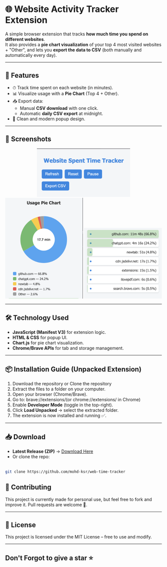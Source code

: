 # 🌐 Website Activity Tracker Extension

A simple browser extension that tracks **how much time you spend on different websites**.  
It also provides a **pie chart visualization** of your top 4 most visited websites + "Other", and lets you **export the data to CSV** (both manually and automatically every day).

---

## 🚀 Features
- ⏱ Track time spent on each website (in minutes).
- 📊 Visualize usage with a **Pie Chart** (Top 4 + Other).
- 📥 Export data:
  - Manual **CSV download** with one click.
  - Automatic **daily CSV export** at midnight.
- 🎨 Clean and modern popup design.

---

## 📸 Screenshots

<p align="center">
  <img src="screenshots/bar.png" alt="Bar" width="300"/>
  <img src="screenshots/pie.png" alt="Pie Chart" width="250"/>
  <img src="screenshots/list.png" alt="List" width="250"/>
</p>

---

## 🛠️ Technology Used
- **JavaScript (Manifest V3)** for extension logic.  
- **HTML & CSS** for popup UI.  
- **Chart.js** for pie chart visualization.  
- **Chrome/Brave APIs** for tab and storage management.  

---

## 📦 Installation Guide (Unpacked Extension)
1. Download the repository or Clone the repository
2. Extract the files to a folder on your computer.  
3. Open your browser (Chrome/Brave).  
4. Go to:  brave://extensions/(or chrome://extensions/ in Chrome)
5. Enable **Developer Mode** (toggle in the top-right).  
6. Click **Load Unpacked** → select the extracted folder.  
7. The extension is now installed and running ✅.

---

## 📥 Download
- **Latest Release (ZIP)** → [Download Here]((https://github.com/mohd-ksr/web-time-tracker/archive/refs/tags/v1.0.zip))
- Or clone the repo:
```bash

git clone https://github.com/mohd-ksr/web-time-tracker

```
## 🤝 Contributing
This project is currently made for personal use, but feel free to fork and improve it.
Pull requests are welcome 🚀.

---

## 📜 License
This project is licensed under the MIT License – free to use and modify.

---

## Don't Forgot to give a star ⭐
